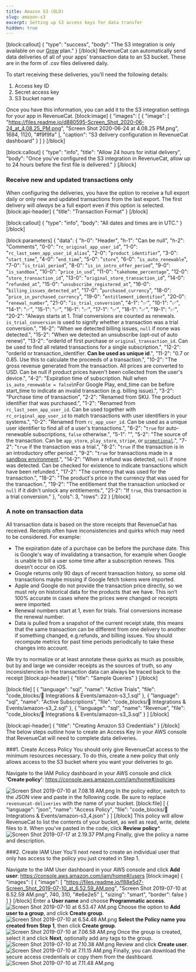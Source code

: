 ```yaml
---
title: Amazon S3 (OLD)
slug: amazon-s3
excerpt: Setting up S3 access keys for data transfer
hidden: true
---
```

[block:callout]
{
  "type": "success",
  "body": "The S3 integration is only available on our [Grow](https://www.revenuecat.com/pricing) plan."
}
[/block]
RevenueCat can automatically send data deliveries of all of your apps' transaction data to an S3 bucket. These are in the form of .csv files delivered daily.

To start receiving these deliveries, you'll need the following details:
1. Access key ID
2. Secret access key
3. S3 bucket name

Once you have this information, you can add it to the S3 integration settings for your app in RevenueCat.
[block:image]
{
  "images": [
    {
      "image": [
        "https://files.readme.io/d880595-Screen_Shot_2020-06-24_at_4.08.25_PM.png",
        "Screen Shot 2020-06-24 at 4.08.25 PM.png",
        1684,
        1120,
        "#f9f9fa"
      ],
      "caption": "S3 delivery configuration in RevenueCat dashboard"
    }
  ]
}
[/block]

[block:callout]
{
  "type": "info",
  "title": "Allow 24 hours for initial delivery",
  "body": "Once you've configured the S3 integration in RevenueCat, allow up to 24 hours before the first file is delivered."
}
[/block]
### Receive new and updated transactions only
When configuring the deliveries, you have the option to receive a full export daily or only new and updated transactions from the last export. The first delivery will *always* be a full export even if this option is selected.
[block:api-header]
{
  "title": "Transaction Format"
}
[/block]

[block:callout]
{
  "type": "info",
  "body": "All dates and times are in UTC."
}
[/block]

[block:parameters]
{
  "data": {
    "h-0": "Header",
    "h-1": "Can be null",
    "h-2": "Comments",
    "0-0": "`rc_original_app_user_id`",
    "1-0": "`rc_last_seen_app_user_id_alias`",
    "2-0": "`product_identifier`",
    "3-0": "`start_time`",
    "4-0": "`end_time`",
    "5-0": "`store`",
    "6-0": "`is_auto_renewable`",
    "7-0": "`is_trial_period`",
    "8-0": "`is_in_intro_offer_period`",
    "9-0": "`is_sandbox`",
    "10-0": "`price_in_usd`",
    "11-0": "`takehome_percentage`",
    "12-0": "`store_transaction_id`",
    "13-0": "`original_store_transaction_id`",
    "14-0": "`refunded_at`",
    "15-0": "`unsubscribe_registered_at`",
    "16-0": "`billing_issues_detected_at`",
    "17-0": "`purchased_currency`",
    "18-0": "`price_in_purchased_currency`",
    "19-0": "`entitlement_identifier`",
    "20-0": "`renewal_number`",
    "21-0": "`is_trial_conversion`",
    "4-1": "✅",
    "10-1": "✅",
    "14-1": "✅",
    "15-1": "✅",
    "16-1": "✅",
    "17-1": "✅",
    "18-1": "✅",
    "19-1": "✅",
    "20-2": "Always starts at 1. Trial conversions are counted as renewals. `is_trial_conversion` is used to signify whether a transaction was a trial conversion.",
    "16-2": "When we detected billing issues, `null` if none was detected.",
    "15-2": "When we detected an unsubscribe (opt-out of auto renew)",
    "13-2": "orderId of first purchase or `original_transaction_id`. Can be used to find all related transactions for a single subscription.",
    "12-2": "orderId or transaction_identifier. **​Can be used as unique id**.",
    "11-2": "0.7 or 0.85. Use this to calculate the proceeds of a transaction.",
    "10-2": "The gross revenue generated from the transaction. All prices are converted to USD. Can be null if product prices haven't been collected from the user's device.",
    "4-2": "Expiration time of subscription. Null when `is_auto_renewable = false`\nFor Google Play, end_time can be before start_time to indicate an invalid transaction (e.g. billing issue).",
    "3-2": "Purchase time of transaction",
    "2-2": "Renamed from SKU. The product identifier that was purchased.",
    "1-2": "Renamed from `rc_last_seen_app_user_id`. Can be used together with `rc_original_app_user_id` to match transactions with user identifiers in your systems.",
    "0-2": "Renamed from `rc_app_user_id`. Can be used as a unique user identifier to find all of a user's transactions.",
    "6-2": "`true` for auto-renewable subscriptions, `false` otherwise.",
    "5-1": "",
    "5-2": "The source of the transaction. Can be `app_store`, `play_store`, `stripe`, or [`promotional`](doc:promotionals).",
    "7-2": "`true` if the transaction was a trial.",
    "8-2": "`true` if the transaction is in an introductory offer period.",
    "9-2": "`true` for transactions made in a [sandbox environment](doc:sandbox).",
    "14-2": "When a refund was detected, `null` if none was detected. Can be checked for existence to indicate transactions which have been refunded.",
    "17-2": "The currency that was used for the transaction.",
    "18-2": "The product's price in the currency that was used for the transaction.",
    "19-2": "The entitlement that the transaction unlocked or `null` if it didn't unlock any entitlements.",
    "21-2": "If `true`, this transaction is a trial conversion."
  },
  "cols": 3,
  "rows": 22
}
[/block]
### A note on transaction data
All transaction data is based on the store receipts that RevenueCat has received. Receipts often have inconsistencies and quirks which may need to be considered. For example:
- The expiration date of a purchase can be before the purchase date. This is Google's way of invalidating a transaction, for example when Google is unable to bill a user some time after a subscription renews. This doesn’t occur on iOS.
- Google returns only 90 days of recent transaction history, so some old transactions maybe missing if Google fetch tokens were imported.
- Apple and Google do not provide the transaction price directly, so we must rely on historical data for the products that we have. This isn’t 100% accurate in cases where the prices were changed or receipts were imported.
- Renewal numbers start at 1, even for trials. Trial conversions increase the renewal number.
- Data is pulled from a snapshot of the current receipt state, this means that the same transaction can be different from one delivery to another if something changed, e.g.refunds, and billing issues. You should recompute metrics for past time periods periodically to take these changes into account.

We try to normalize or at least annotate these quirks as much as possible, but by and large we consider receipts as the sources of truth, so any inconsistencies in the transaction data can always be traced back to the receipt
[block:api-header]
{
  "title": "Sample Queries"
}
[/block]

[block:file]
[
  {
    "language": "sql",
    "name": "Active Trials",
    "file": "code_blocks/🔌 Integrations & Events/amazon-s3_1.sql"
  },
  {
    "language": "sql",
    "name": "Active Subscriptions",
    "file": "code_blocks/🔌 Integrations & Events/amazon-s3_2.sql"
  },
  {
    "language": "sql",
    "name": "Revenue",
    "file": "code_blocks/🔌 Integrations & Events/amazon-s3_3.sql"
  }
]
[/block]

[block:api-header]
{
  "title": "Creating Amazon S3 Credentials"
}
[/block]
The below steps outline how to create an Access Key in your AWS console that RevenueCat will need to complete data deliveries.

###1. Create Access Policy
You should only give RevenueCat access to the minimum resources necessary. To do this, create a new policy that only allows access to the S3 bucket where you want your deliveries to go.

Navigate to the IAM Policy dashboard in your AWS console and click **‘Create policy’**: https://console.aws.amazon.com/iam/home#/policies

![](https://files.readme.io/e14f603-Screen_Shot_2019-07-10_at_7.08.18_AM.png "Screen Shot 2019-07-10 at 7.08.18 AM.png")
In the policy editor, switch to the JSON view and paste in the following code. Be sure to replace `revenuecat-deliveries` with the name of your bucket.
[block:file]
[
  {
    "language": "json",
    "name": "Access Policy",
    "file": "code_blocks/🔌 Integrations & Events/amazon-s3_4.json"
  }
]
[/block]
This policy will allow RevenueCat to list the contents of your bucket, as well as read, write, delete files to it. When you've pasted in the code, click **Review policy***.
![](https://files.readme.io/e107a25-Screen_Shot_2019-07-17_at_2.19.37_PM.png "Screen Shot 2019-07-17 at 2.19.37 PM.png")
Finally, give the policy a name and description.


###2. Create IAM User
You'll next need to create an individual user that only has access to the policy you just created in Step 1. 

Navigate to the IAM User dashboard in your AWS console and click **Add user**: https://console.aws.amazon.com/iam/home#/users
[block:image]
{
  "images": [
    {
      "image": [
        "https://files.readme.io/f88e5d7-Screen_Shot_2019-07-10_at_6.52.59_AM.png",
        "Screen Shot 2019-07-10 at 6.52.59 AM.png",
        740,
        310,
        "#e6e2e5"
      ],
      "sizing": "smart",
      "border": false
    }
  ]
}
[/block]
Enter a **User name** and choose **Programmatic access**.
![](https://files.readme.io/4dca1f9-Screen_Shot_2019-07-10_at_6.53.47_AM.png "Screen Shot 2019-07-10 at 6.53.47 AM.png")
Choose the option to **Add user to a group**, and click **Create group**.
![](https://files.readme.io/b0cbff9-Screen_Shot_2019-07-10_at_6.54.48_AM.png "Screen Shot 2019-07-10 at 6.54.48 AM.png")
**Select the Policy name you created from Step 1**, then click **Create group**.
![](https://files.readme.io/b6f169d-Screen_Shot_2019-07-10_at_7.06.58_AM.png "Screen Shot 2019-07-10 at 7.06.58 AM.png")
Once the group is created, select it and click **Next**, optionally add any tags to the group.
![](https://files.readme.io/da89475-Screen_Shot_2019-07-10_at_7.10.38_AM.png "Screen Shot 2019-07-10 at 7.10.38 AM.png")
Review and click **Create user**.
![](https://files.readme.io/9a74401-Screen_Shot_2019-07-10_at_7.11.15_AM.png "Screen Shot 2019-07-10 at 7.11.15 AM.png")
Finally, you can download the secure access credentials or copy them from the dashboard.
![](https://files.readme.io/a46bfd2-Screen_Shot_2019-07-10_at_7.11.48_AM.png "Screen Shot 2019-07-10 at 7.11.48 AM.png")